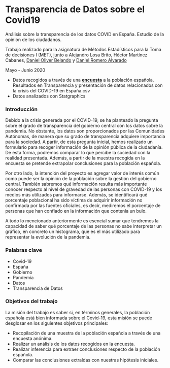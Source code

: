 # Transparencia de Datos sobre el Covid19
Análisis sobre la transparencia de los datos COVID en España. Estudio de la opinión de los ciudadanos. 

Trabajo realizado para la asignatura de Métodos Estadísticos para la Toma de decisiones I (MET), junto a Alejandro Losa Brito, Héctor Martínez Cabanes, [Daniel Oliver Belando](https://github.com/PandAsGod) y [Daniel Romero Alvarado](https://github.com/Daniframe)

Mayo - Junio 2020

- Datos recogidos a través de una [**encuesta**](https://docs.google.com/forms/d/e/1FAIpQLSd8v4PzO35ZYIcIoVyjPksgCv64A-V_fobk89YpSyDWc-xsNw/viewform) a la población española. Resultados en Transparencia y presentación de datos relacionados con la crisis del COVID-19 en España.csv
- Datos analizados con Statgraphics

### Introducción
Debido a la crisis generada por el COVID-19, se ha planteado la pregunta sobre el grado de transparencia del gobierno central con los datos sobre la pandemia. No obstante, los datos son proporcionados por las Comunidades Autónomas, de manera que su grado de transparencia adquiere importancia para la sociedad. A partir, de esta pregunta inicial, hemos realizado un formulario para recoger información de la opinión pública de la ciudadanía. De esta forma, podremos comparar lo que percibe la sociedad con la realidad presentada. Además, a partir de la muestra recogida en la encuesta se pretende extrapolar conclusiones para la población española. 

Por otro lado, la intención del proyecto es agregar valor de interés común como puede ser la opinión de la población sobre la gestión del gobierno central. También sabremos qué información resulta más importante conocer respecto al nivel de gravedad de las personas con COVID-19 y los medios más utilizados para informarse. Además, se identificará qué porcentaje poblacional ha sido víctima de adquirir información no confirmada por las fuentes oficiales, es decir, mediremos el porcentaje de personas que han confiado en la información que contenía un bulo. 

A todo lo mencionado anteriormente es esencial sumar que tendremos la capacidad de saber qué porcentaje de las personas no sabe interpretar un gráfico, en concreto un histograma, que es el más utilizado para representar la evolución de la pandemia. 

### Palabras clave
- Covid-19
- España
- Gobierno
- Pandemia
- Datos
- Transparencia de Datos

### Objetivos del trabajo
La misión del trabajo es saber si, en términos generales, la población española está bien informada sobre el Covid-19, esta misión se puede desglosar en los siguientes objetivos principales:
- Recopilación de una muestra de la población española a través de una encuesta anónima.
- Realizar un análisis de los datos recogidos en la encuesta.
- Realizar inferencia para extraer conclusiones respecto de la población española.
- Comparar las conclusiones extraídas con nuestras hipótesis iniciales.
